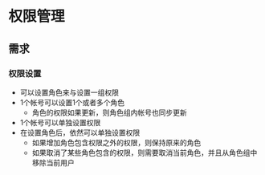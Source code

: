 # 权限管理

## 需求

### 权限设置
* 可以设置角色来与设置一组权限
* 1个帐号可以设置1个或者多个角色
   * 角色的权限如果更新，则角色组内帐号也同步更新
* 1个帐号可以单独设置权限
* 在设置角色后，依然可以单独设置权限
   * 如果增加角色包含权限之外的权限，则保持原来的角色
   * 如果取消了某些角色包含的权限，则需要取消当前角色，并且从角色组中移除当前用户
